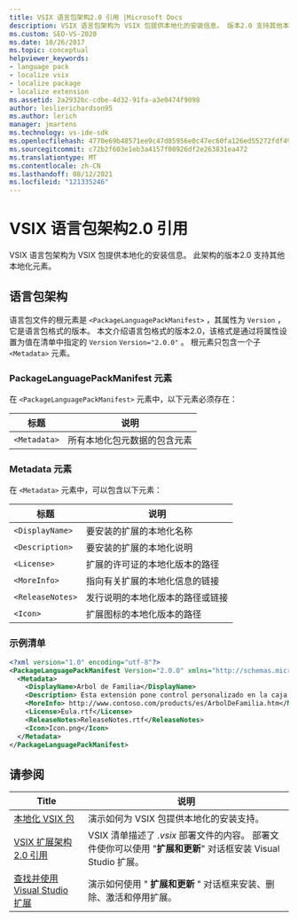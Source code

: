 ```yaml
---
title: VSIX 语言包架构2.0 引用 |Microsoft Docs
description: VSIX 语言包架构为 VSIX 包提供本地化的安装信息。 版本2.0 支持其他本地化元素。
ms.custom: SEO-VS-2020
ms.date: 10/26/2017
ms.topic: conceptual
helpviewer_keywords:
- language pack
- localize vsix
- localize package
- localize extension
ms.assetid: 2a2932bc-cdbe-4d32-91fa-a3e0474f9098
author: leslierichardson95
ms.author: lerich
manager: jmartens
ms.technology: vs-ide-sdk
ms.openlocfilehash: 4770e69b48571ee9c47d85956e0c47ec60fa126ed55272fdf49a1b0c33d04550
ms.sourcegitcommit: c72b2f603e1eb3a4157f00926df2e263831ea472
ms.translationtype: MT
ms.contentlocale: zh-CN
ms.lasthandoff: 08/12/2021
ms.locfileid: "121335246"
---
```

# <a name="vsix-language-pack-schema-20-reference"></a>VSIX 语言包架构2.0 引用

VSIX 语言包架构为 VSIX 包提供本地化的安装信息。 此架构的版本2.0 支持其他本地化元素。

## <a name="language-pack-schema"></a>语言包架构

语言包文件的根元素是 `<PackageLanguagePackManifest>` ，其属性为 `Version` ，它是语言包格式的版本。 本文介绍语言包格式的版本2.0，该格式是通过将属性设置为值在清单中指定的 `Version` `Version="2.0.0"` 。 根元素只包含一个子 `<Metadata>` 元素。

### <a name="packagelanguagepackmanifest-element"></a>PackageLanguagePackManifest 元素

在 `<PackageLanguagePackManifest>` 元素中，以下元素必须存在：

|标题|说明|
|-----------|-----------------|
|`<Metadata>`| 所有本地化包元数据的包含元素

### <a name="metadata-element"></a>Metadata 元素

在 `<Metadata>` 元素中，可以包含以下元素：

|标题|说明|
|-----------|-----------------|
|`<DisplayName>`|要安装的扩展的本地化名称|
|`<Description>`|要安装的扩展的本地化说明|
|`<License>`| 扩展的许可证的本地化版本的路径|
|`<MoreInfo>`| 指向有关扩展的本地化信息的链接|
|`<ReleaseNotes>`| 发行说明的本地化版本的路径或链接|
|`<Icon>`| 扩展图标的本地化版本的路径|

### <a name="sample-manifest"></a>示例清单

```xml
<?xml version="1.0" encoding="utf-8"?>
<PackageLanguagePackManifest Version="2.0.0" xmlns="http://schemas.microsoft.com/developer/vsx-schema/2011">
  <Metadata>
    <DisplayName>Arbol de Familia</DisplayName>
    <Description> Esta extensión pone control personalizado en la caja de herramientas por manejar información de familia.</Description>
    <MoreInfo> http://www.contoso.com/products/es/ArbolDeFamilia.htm</MoreInfo>
    <License>Eula.rtf</License>
    <ReleaseNotes>ReleaseNotes.rtf</ReleaseNotes>
    <Icon>Icon.png</Icon>
  </Metadata>
</PackageLanguagePackManifest>
```

## <a name="see-also"></a>请参阅

|Title|说明|
|-----------|-----------------|
|[本地化 VSIX 包](../extensibility/localizing-vsix-packages.md)|演示如何为 VSIX 包提供本地化的安装支持。|
|[VSIX 扩展架构2.0 引用](../extensibility/vsix-extension-schema-2-0-reference.md)|VSIX 清单描述了 *.vsix* 部署文件的内容。 部署文件使你可以使用 "**扩展和更新**" 对话框安装 Visual Studio 扩展。|
|[查找并使用 Visual Studio 扩展](../ide/finding-and-using-visual-studio-extensions.md)|演示如何使用 " **扩展和更新** " 对话框来安装、删除、激活和停用扩展。|
